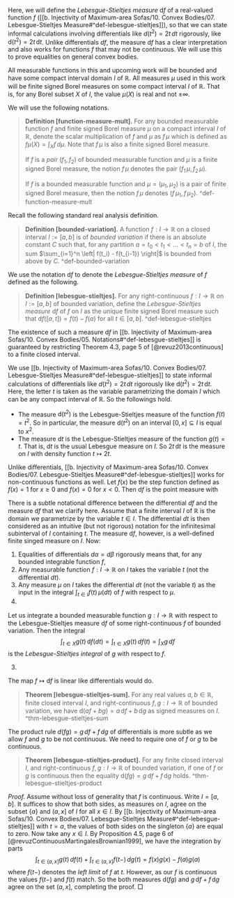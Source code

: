 Here, we will define the _Lebesgue-Stieltjes measure_ $\mathrm{d} f$ of a real-valued function $f$ ([[b. Injectivity of Maximum-area Sofas/10. Convex Bodies/07. Lebesgue-Stieltjes Measure#^def-lebesgue-stieltjes]]), so that we can state informal calculations involving differentials like $d(t^2) = 2t \, dt$ rigorously, like $\textrm{d}(t^2) = 2t \, \textrm{d}t$. Unlike differentials $df$, the measure $\mathrm{d} f$ has a clear interpretation and also works for functions $f$ that may not be continuous. We will use this to prove equalities on general convex bodies.

All measurable functions in this and upcoming work will be bounded and have some compact interval domain $I$ of $\mathbb{R}$. All measures $\mu$ used in this work will be finite signed Borel measures on some compact interval $I$ of $\mathbb{R}$. That is, for any Borel subset $X$ of $I$, the value $\mu(X)$ is real and not $\pm \infty$.

We will use the following notations. 

> __Definition [function-measure-mult].__ For any bounded measurable function $f$ and finite signed Borel measure $\mu$ on a compact interval $I$ of $\mathbb{R}$, denote the scalar multiplication of $f$ and $\mu$ as $f \, \mu$ which is defined as $f \mu(X) = \int_{X} f \, d \mu$. Note that $f \, \mu$ is also a finite signed Borel measure.
> 
> If $f$ is a _pair_ $(f_1, f_2)$ of bounded measurable function and $\mu$ is a finite signed Borel measure, the notion $f \, \mu$ denotes the pair $(f_1 \, \mu, f_2 \, \mu)$.
> 
> If $f$ is a bounded measurable function and $\mu = (\mu_1, \mu_2)$ is a pair of finite signed Borel measure, then the notion $f \, \mu$ denotes $(f \, \mu_1, f \, \mu_2)$. ^def-function-measure-mult

Recall the following standard real analysis definition.

> __Definition [bounded-variation].__ A function $f : I \to \mathbb{R}$ on a closed interval $I := [a, b]$ is of _bounded variation_ if there is an absolute constant $C$ such that, for any partition $a = t_0 < t_1 < \dots < t_n = b$ of $I$, the sum $\sum_{i=1}^n \left| f(t_i) - f(t_{i-1}) \right|$ is bounded from above by $C$. ^def-bounded-variation

We use the notation $\textrm{d} f$ to denote the _Lebesgue-Stieltjes measure_ of $f$ defined as the following.

> __Definition [lebesgue-stieltjes].__ For any right-continuous $f : I \to \mathbb{R}$ on $I := [a, b]$ of bounded variation, define the _Lebesgue-Stieltjes measure_ $\mathrm{d} f$ of $f$ on $I$ as the unique finite signed Borel measure such that $\mathrm{d} f([a, t]) = f(t) - f(a)$ for all $t \in [a, b]$. ^def-lebesgue-stieltjes

The existence of such a measure $\mathrm{d} f$ in [[b. Injectivity of Maximum-area Sofas/10. Convex Bodies/05. Notations#^def-lebesgue-stieltjes]] is guaranteed by restricting Theorem 4.3, page 5 of [@revuz2013continuous] to a finite closed interval.

We use [[b. Injectivity of Maximum-area Sofas/10. Convex Bodies/07. Lebesgue-Stieltjes Measure#^def-lebesgue-stieltjes]] to state informal calculations of differentials like $d(t^2) = 2t \, dt$ rigorously like $\textrm{d}(t^2) = 2t \, \textrm{d}t$. Here, the letter $t$ is taken as the variable parametrizing the domain $I$ which can be any compact interval of $\mathbb{R}$. So the followings hold.

- The measure $\textrm{d}(t^2)$ is the Lebesgue-Stieltjes measure of the function $f(t) = t^2$. So in particular, the measure $\textrm{d}(t^2)$ on an interval $[0, x] \subseteq I$ is equal to $x^2$.
- The measure $\textrm{d} t$ is the Lebesgue-Stieltjes measure of the function $g(t) = t$. That is, $\textrm{d} t$ is the usual Lebesgue measure on $I$. So $2t \, \textrm{d}t$ is the measure on $I$ with density function $t \mapsto 2t$.

Unlike differentials, [[b. Injectivity of Maximum-area Sofas/10. Convex Bodies/07. Lebesgue-Stieltjes Measure#^def-lebesgue-stieltjes]] works for non-continuous functions as well. Let $f(x)$ be the step function defined as $f(x) = 1$ for $x \geq 0$ and $f(x) = 0$ for $x < 0$. Then $\textrm{d}f$ is the point measure with 

There is a subtle notational difference between the differential $d f$ and the measure $\mathrm{d} f$ that we clarify here. Assume that a finite interval $I$ of $\mathbb{R}$ is the domain we parametrize by the variable $t \in I$. The differential $dt$ is then considered as an intuitive (but not rigorous) notation for the infinitesimal subinterval of $I$ containing $t$. The measure $\mathrm{d} f$, however, is a well-defined finite singed measure on $I$. Now:

1. Equalities of differentials $d \alpha = d \beta$ rigorously means that, for any bounded integrable function $f$, 
2. Any measurable function $f : I \to \mathbb{R}$ on $I$ takes the variable $t$ (not the differential $dt$).
3. Any measure $\mu$ on $I$ takes the differential $dt$ (not the variable $t$) as the input in the integral $\int_{t \in I} f(t) \, \mu(dt)$ of $f$ with respect to $\mu$.
4. 

Let us integrate a bounded measurable function $g : I \to \mathbb{R}$ with respect to the Lebesgue-Stieltjes measure $\textrm{d} f$ of some right-continuous $f$ of bounded variation. Then the integral
$$
\int_{t\in X} g(t) \, \mathrm{d}f(dt) = \int_{t\in X} g(t) \, df(t) = \int_{X} g \, df
$$
is the _Lebesgue-Stieltjes integral_ of $g$ with respect to $f$. 

3. 

The map $f \mapsto \textrm{d} f$ is linear like differentials would do.

> __Theorem [lebesgue-stieltjes-sum].__ For any real values $a, b \in \mathbb{R}$, finite closed interval $I$, and right-continuous $f, g : I \to \mathbb{R}$ of bounded variation, we have $\textrm{d} (a f + b g) = a \, \textrm{d} f + b \, \textrm{d} g$ as signed measures on $I$. ^thm-lebesgue-stieltjes-sum

The product rule $d(fg) = g \, df + f \, dg$ of differentials is more subtle as we allow $f$ and $g$ to be not continuous. We need to require one of $f$ or $g$ to be continuous.

> __Theorem [lebesgue-stieltjes-product].__ For any finite closed interval $I$, and right-continuous $f, g : I \to \mathbb{R}$ of bounded variation, if one of $f$ or $g$ is continuous then the equality $\mathrm{d}(fg) = g \, \mathrm{d}f + f \, \mathrm{d}g$ holds. ^thm-lebesgue-stieltjes-product

_Proof._ Assume without loss of generality that $f$ is continuous. Write $I = [a, b]$. It suffices to show that both sides, as measures on $I$, agree on the subset $\left\{ a \right\}$ and $(a, x]$ of $I$ for all $x \in I$. By [[b. Injectivity of Maximum-area Sofas/10. Convex Bodies/07. Lebesgue-Stieltjes Measure#^def-lebesgue-stieltjes]] with $t = a$, the values of both sides on the singleton $\left\{ a \right\}$ are equal to zero. Now take any $x \in I$. By Proposition 4.5, page 6 of [@revuzContinuousMartingalesBrownian1999], we have the integration by parts
$$
\int_{t \in (a, x]} g(t)\, df(t) + \int_{t \in (a, x]} f(t-) \, dg(t) = f(x) g(x) - f(a) g(a)
$$
where $f(t-)$ denotes the _left limit_ of $f$ at $t$. However, as our $f$ is continuous the values $f(t-)$ and $f(t)$ match. So the both measures $\mathrm{d}(fg)$ and $g \, \mathrm{d}f + f \, \mathrm{d}g$ agree on the set $(a, x]$, completing the proof. □